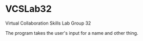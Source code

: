 # VCSLab32
Virtual Collaboration Skills Lab Group 32

The program takes the user's input for a name and other thing.
